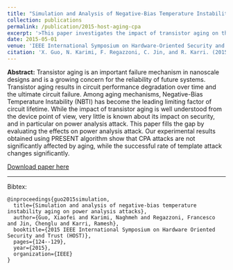 ```yaml
---
title: "Simulation and Analysis of Negative-Bias Temperature Instability Aging on Power Analysis Attacks"
collection: publications
permalink: /publication/2015-host-aging-cpa
excerpt: '>This paper investigates the impact of transistor aging on the security of hardware designs. We used PRESENT as an example to show that transistor aging will not affect correlation power analysis significantly, but it changes the result of template attacks largely. '
date: 2015-05-01
venue: 'IEEE International Symposium on Hardware-Oriented Security and Trust (HOST)'
citation: 'X. Guo, N. Karimi, F. Regazzoni, C. Jin, and R. Karri. (2015). &quot;Simulation and Analysis of Negative-Bias Temperature Instability Aging on Power Analysis Attacks&quot; <i>IEEE International Symposium on Hardware-Oriented Security and Trust (HOST)</i>. '
---
```


<b>Abstract:</b> Transistor aging is an important failure mechanism in nanoscale designs and is a growing concern for the reliability of future systems. Transistor aging results in circuit performance degradation over time and the ultimate circuit failure. Among aging mechanisms, Negative-Bias Temperature Instability (NBTI) has become the leading limiting factor of circuit lifetime. While the impact of transistor aging is well understood from the device point of view, very little is known about its impact on security, and in particular on power analysis attack. This paper fills the gap by evaluating the effects on power analysis attack. Our experimental results obtained using PRESENT algorithm show that CPA attacks are not significantly affected by aging, while the successful rate of template attack changes significantly.  

[Download paper here](https://ieeexplore.ieee.org/document/7140250)

---

Bibtex:

```
@inproceedings{guo2015simulation,
  title={Simulation and analysis of negative-bias temperature instability aging on power analysis attacks},
  author={Guo, Xiaofei and Karimi, Naghmeh and Regazzoni, Francesco and Jin, Chenglu and Karri, Ramesh},
  booktitle={2015 IEEE International Symposium on Hardware Oriented Security and Trust (HOST)},
  pages={124--129},
  year={2015},
  organization={IEEE}
}
```